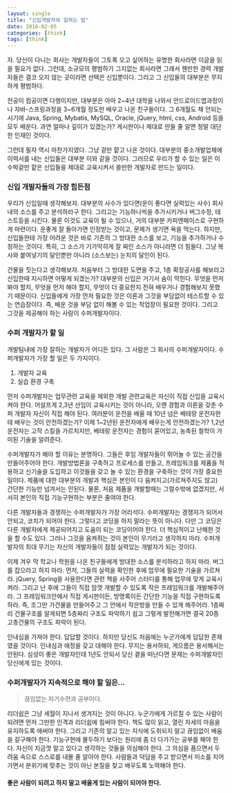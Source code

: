 ```yaml
---
layout: single
title: "신입개발자와 일하는 법"
date: 2016-02-05
categories: [think]
tags: [think]
---
```


자. 당신이 다니는 회사는 개발자들이 그토록 오고 싶어하는 유명한 회사라면 이글을 읽을 필요가 없다.
그런데, 소규모의 평범하기 그지없는 회사라면 그래서 웬만한 경력 개발자들은 결코 오지 않는 곳이라면 선택은 신입뿐이다.
그리고 그 신입들의 대부분은 무지하게 평범하다.

전공이 컴공이면 다행이지만, 대부분은 아마 2~4년 대학을 나와서 안드로이드앱과정이나 자바-스프링과정을 3~6개월 정도만 배우고 나온 친구들이다.
그 6개월도 채 안되는 시기에 Java, Spring, Mybatis, MySQL, Oracle, jQuery, html, css, Android 등을 모두 배운다.
과연 얼마나 깊이가 있겠는가? 게시판이나 제대로 만들 줄 알면 정말 대단한 인재인 것이다.

그런데 필자 역시 마찬가지였다. 그냥 겉만 햩고 나온 것이다.
대부분의 중소개발업체에 이력서를 내는 신입들은 대부분 이와 같을 것이다.
그러므로 우리가 할 수 있는 일은 이 수박겉만 핱은 신입들을 제대로 교육시켜서 쓸만한 개발자로 만드는 일이다.

### 신입 개발자들의 가장 힘든점

우리가 신입일때 생각해보자. 대부분의 사수가 있다면(운이 좋다면 실력있는 사수) 회사내의 소스를 주고 분석하라구 한다.
그리고는 기능하나씩을 추가시키거나 버그수정, 테스트등을 시킨다. 물론 이것도 교육이 될 수 있으나, 거의 대부분 카피앤페이스로 구현하게 마련이다.
운좋게 잘 돌아가면 인정받는 것이고, 문제가 생기면 욕을 먹는다.
하지만, 신입들한테 가장 어려운 것은 바로 기존의 그 방대한 소스를 보고, 기능을 추가하거나 수정하는 것이다.
특히, 그 소스가 기가막히게 잘 짜인 소스가 아니라면 더 힘들다. 그냥 복사와 붙여넣기의 달인뿐만 아니라 (소스보는) 눈치의 달인이 된다.

건물을 짓는다고 생각해보자. 처음부터 그 방대한 도면을 주고, 1층 확장공사를 해보라고 신입한때 지시하면 어떻게 되겠는가?
대부분의 신입은 거기서 숨이 막힌다. 무엇을 먼저 봐야 할지, 무엇을 먼저 해야 할지, 무엇이 더 중요한지 전혀 배우거나 경험해보지 못했기 때문이다.
신입들에게 가장 먼저 필요한 것은 이론과 그것을 부담없이 테스트할 수 있는 연습장이다.
즉, 배운 것을 부담 없이 해볼 수 있는 작업장이 필요한 것이다. 그리고 그것을 제공해야 하는 사람이 수퍼개발자이다.

### 수퍼 개발자가 할 일

개발팀내에 가장 잘하는 개발자가 어디든 있다. 그 사람은 그 회사의 수퍼개발자이다.
수퍼개발자가 가장 할 일은 두 가지이다.

1. 개발자 교육
2. 실습 환경 구축

먼저 수퍼개발자는 업무관련 교육을 제외한 개발 관련교육은 자신이 직접 신입을 교육시켜야 한다. 어설프게 2,3년 선임이 교육시키는 것이 아니라, 오랜 경험과 이론을 갖춘 수퍼 개발자 자신이 직접 해야 된다.
여러분이 운전을 배울 때 10년 넘은 베테랑 운전자한테 배우는 것이 안전하겠는가? 이제 1~2년된 운전자에게 배우는게 안전하겠는가?
1,2년 운전자는 고작 스킬을 가르치지만, 베테랑 운전자는 경험이 묻어있고, 농축된 철학이 가미된 기술을 알려준다.

수퍼개발자가 해야 할 이유는 분명하다. 그들은 후임 개발자들이 뛰어놀 수 있는 공간을 만들어주어야 한다.
개발방법론을 구축하고 프로세스를 만들고, 프레임워크를 제품을 적용하고 신기술을 도입하고 이것들을 갖고 놀 수 있는 환경을 구축하는 것이 가장 중요한 일이다.
제품에 대한 대부분의 개발과 핵심은 본인이 다 움켜지고(가르쳐주지도 않고) 간단한 기능만 넘겨서는 안된다.
물론, 처음 제품을 개발할때는 그럴수밖에 없겠지만, 서서히 본인의 직접 기능구현하는 부분은 줄여야 한다.

다른 개발자들과 경쟁하는 수퍼개발자가 가장 어리석다. 수퍼개발자는 경쟁자가 되어서 안되고, 코치가 되어야 한다.
그렇다고 코딩을 하지 말라는 뜻이 아니다. 다만 그 코딩은 다른 개발자에게 제공되어지고 도움이 되는 코딩이어야 한다. 더 핵심적이고 난해한 것을 할 수도 있다. 그러나 그것을 움켜쥐는 것이
본인이 무기라고 생각하지 마라. 수퍼개발자의 최대 무기는 자신의 개발자들이 점점 실력있는 개발자가 되는 것이다.

이제 겨우 막 학교나 학원을 나온 친구들에게 방대한 소스를 분석하라고 하지 마라. 버그를 잡으라고 하지 마라.
먼저, 그들의 실력을 확인한 후에 업무에 필요한 기술을 가르쳐라. jQuery, Spring을 사용한다면 관련 책을 사주어 스터디를 통해 업무에 맞게 교육시켜라.
그리고 난 후에 그들이 직접 맘껏 개발할 수 있도록 작은 프레임워크를 개발해주어라. 그 프레임워크안에서 직접 게시판이든, 방명록이든 간단한 기능을 직접 구현하도록 하라.
즉, 조그만 가건물을 만들어주고 그 안에서 작은방을 만들 수 있게 해주어라. 1층짜리 건물구조를 알게되면 5층짜리 구조도 파악하기 쉽고 그렇게 발전해가면 결국 20층 고층건물의 구조도 파악이 된다.

인내심을 가져야 한다. 답답할 것이다. 하지만 당신도 처음에는 누군가에게 답답한 존재였을 것이다. 인내심과 애정을 갖고 대해야 한다. 무지는 용서하되, 게으름은 용서해서는 안된다. 심성이 좋은 개발자인데 1년도 안되서 당신 곁을 떠난다면 문제는 수퍼개발자인 당신에게 있는 것이다.

### 수퍼개발자가 지속적으로 해야 할 일은...

> 끊임없는 자기수련과 공부이다.

리더쉽은 그냥 세월이 지나서 생겨지는 것이 아니다. 누군가에게 가르칠 수 있는 사람이 되려면 먼저 그만한 인격과 리더쉽에 힘써야 한다. 책도 많이 읽고, 열린 자세의 마음을 유지하도록 애써야 한다. 그리고 기존의 알고 있는 지식에 도취되지 말고 끊임없이 배움을 갈구해야 한다.
기능구현에 몰두하기 보다는 원리에 좀 더 다가가는 공부를 해야 한다. 자신이 지금껏 알고 있다고 생각하는 것들을 의심해야 한다.
그 의심을 픔으면서 두려움 속으로 스스로를 내몰 줄 알아야 한다.
사람들과 덕담을 주고 받으면서 미소를 지어가면서 분위기에 맞추는 것이 아닌 본질을 찾고 배우도록 노력해야 한다.

#### 좋은 사람이 되려고 하지 말고 배울게 있는 사람이 되어야 한다.
